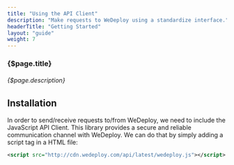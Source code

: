 ```yaml
---
title: "Using the API Client"
description: "Make requests to WeDeploy using a standardize interface."
headerTitle: "Getting Started"
layout: "guide"
weight: 7
---
```


### {$page.title}

###### {$page.description}

<article id="1">

## Installation

In order to send/receive requests to/from WeDeploy, we need to include the JavaScript API Client. This library provides a secure and reliable communication channel with WeDeploy. We can do that by simply adding a script tag in a HTML file:

```xml
<script src="http://cdn.wedeploy.com/api/latest/wedeploy.js"></script>
```

</article>
